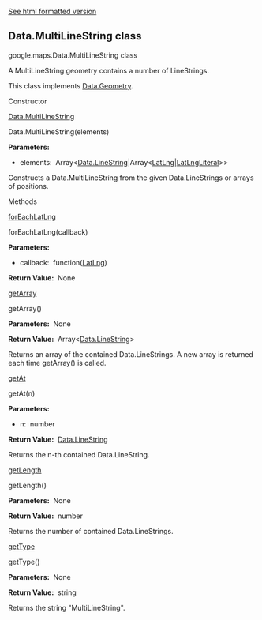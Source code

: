 [See html formatted version](https://huasofoundries.github.io/google-maps-documentation/Data.MultiLineString.html)


Data.MultiLineString class
--------------------------

google.maps.Data.MultiLineString class

A MultiLineString geometry contains a number of LineStrings.

This class implements [Data.Geometry](Data.Geometry.md).

Constructor

[Data.MultiLineString](#Data.MultiLineString.constructor)

Data.MultiLineString(elements)

**Parameters:** 

*   elements:  Array<[Data.LineString](Data.LineString.md)|Array<[LatLng](LatLng.md)|[LatLngLiteral](LatLngLiteral.md)\>>

Constructs a Data.MultiLineString from the given Data.LineStrings or arrays of positions.

Methods

[forEachLatLng](#Data.MultiLineString.forEachLatLng)

forEachLatLng(callback)

**Parameters:** 

*   callback:  function([LatLng](LatLng.md))

**Return Value:**  None

[getArray](#Data.MultiLineString.getArray)

getArray()

**Parameters:**  None

**Return Value:**  Array<[Data.LineString](Data.LineString.md)\>

Returns an array of the contained Data.LineStrings. A new array is returned each time getArray() is called.

[getAt](#Data.MultiLineString.getAt)

getAt(n)

**Parameters:** 

*   n:  number

**Return Value:**  [Data.LineString](Data.LineString.md)

Returns the n\-th contained Data.LineString.

[getLength](#Data.MultiLineString.getLength)

getLength()

**Parameters:**  None

**Return Value:**  number

Returns the number of contained Data.LineStrings.

[getType](#Data.MultiLineString.getType)

getType()

**Parameters:**  None

**Return Value:**  string

Returns the string "MultiLineString".